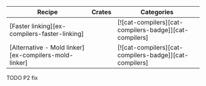 | Recipe | Crates | Categories |
|---|---|---|
| [Faster linking][ex-compilers-faster-linking] | | [![cat-compilers][cat-compilers-badge]][cat-compilers] |
| [Alternative - Mold linker][ex-compilers-mold-linker] |  | [![cat-compilers][cat-compilers-badge]][cat-compilers] |

<div class="hidden">
TODO P2 fix
</div>

